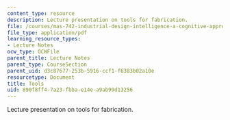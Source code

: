 ```yaml
---
content_type: resource
description: Lecture presentation on tools for fabrication.
file: /courses/mas-742-industrial-design-intelligence-a-cognitive-approach-to-engineering-fall-2003/890f8ff47a23fbbae14ea9ab99d13256_tools.pdf
file_type: application/pdf
learning_resource_types:
- Lecture Notes
ocw_type: OCWFile
parent_title: Lecture Notes
parent_type: CourseSection
parent_uid: d3c87677-253b-5916-ccf1-f6383b02a10e
resourcetype: Document
title: Tools
uid: 890f8ff4-7a23-fbba-e14e-a9ab99d13256
---
```

Lecture presentation on tools for fabrication.

